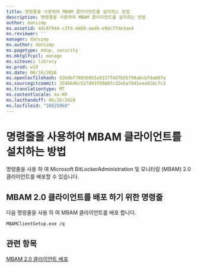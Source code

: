 ```yaml
---
title: 명령줄을 사용하여 MBAM 클라이언트를 설치하는 방법
description: 명령줄을 사용하여 MBAM 클라이언트를 설치하는 방법
author: dansimp
ms.assetid: 4dc8f944-c2fd-4d89-aed6-e9dc77de3ae4
ms.reviewer: ''
manager: dansimp
ms.author: dansimp
ms.pagetype: mdop, security
ms.mktglfcycl: manage
ms.sitesec: library
ms.prod: w10
ms.date: 06/16/2016
ms.openlocfilehash: d360bf70056055a9327f4d7b55798abcbfda607a
ms.sourcegitcommit: 354664bc527d93f80687cd2eba70d1eea024c7c3
ms.translationtype: MT
ms.contentlocale: ko-KR
ms.lasthandoff: 06/26/2020
ms.locfileid: "10825068"
---
```

# 명령줄을 사용하여 MBAM 클라이언트를 설치하는 방법


명령줄을 사용 하 여 Microsoft BitLockerAdministration 및 모니터링 (MBAM) 2.0 클라이언트를 배포할 수 있습니다.

## <a href="" id="command-line-for-deploying-the-mbam-2-0-client-"></a>MBAM 2.0 클라이언트를 배포 하기 위한 명령줄


다음 명령줄을 사용 하 여 MBAM 클라이언트를 배포 합니다.

`MBAMClientSetup.exe /q`

## 관련 항목


[MBAM 2.0 클라이언트 배포](deploying-the-mbam-20-client-mbam-2.md)

 

 





